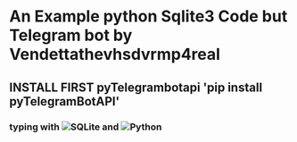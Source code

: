# An Example python Sqlite3 Code but Telegram bot by Vendettathevhsdvrmp4real

## INSTALL FIRST pyTelegrambotapi 'pip install pyTelegramBotAPI'

### typing with ![SQLite](https://img.shields.io/badge/sqlite-%2307405e.svg?style=for-the-badge&logo=sqlite&logoColor=white) and	![Python](https://img.shields.io/badge/python-3670A0?style=for-the-badge&logo=python&logoColor=ffdd54)




